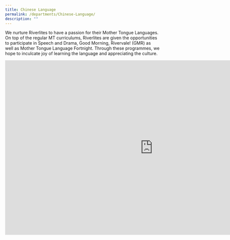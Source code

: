 ```yaml
---
title: Chinese Language
permalink: /departments/Chinese-Language/
description: ""
---
```

We nurture Riverlites to have a passion for their Mother Tongue Languages. On top of the regular MT curriculums, Riverlites are given the opportunities to participate in Speech and Drama, Good Morning, Rivervale! (GMR) as well as Mother Tongue Language Fortnight. Through these programmes, we hope to inculcate joy of learning the language and appreciating the culture.

<iframe allowfullscreen="true" height="569" width="960" frameborder="0" src="https://docs.google.com/presentation/d/e/2PACX-1vRSR8v_l2EKj7DudeDWTfv4QBUTsZ8w0l2NMs4MfheVv6N_tVULjFmm-pUKBlNBpGNBfu-kOJMBczd_/embed?start=false&amp;loop=false&amp;delayms=3000"></iframe>